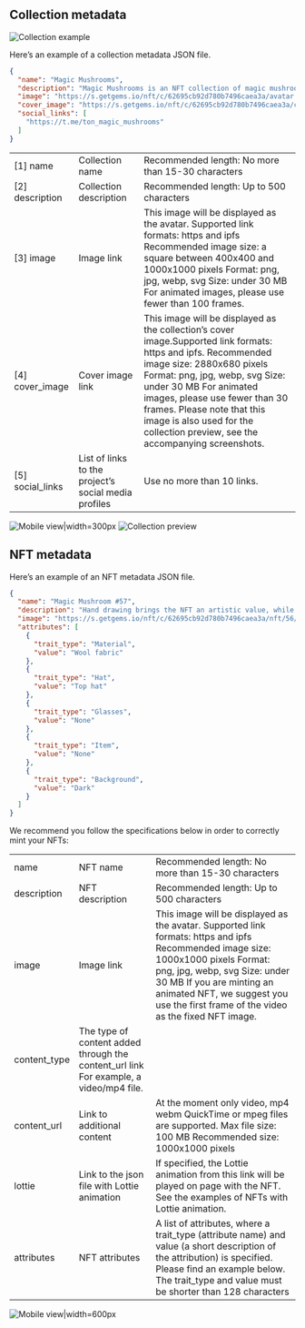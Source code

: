 ## Collection metadata

![Collection example](./images/1collection.png "Collection example")

Here’s an example of a collection metadata JSON file.

```json
{
  "name": "Magic Mushrooms",
  "description": "Magic Mushrooms is an NFT collection of magic mushrooms created specially for Telegram and The Open Network.\n\nHand drawing brings the collection an artistic value, while various accessories and materials bring uniqueness and significance in our rapidly changing world.",
  "image": "https://s.getgems.io/nft/c/62695cb92d780b7496caea3a/avatar.png",
  "cover_image": "https://s.getgems.io/nft/c/62695cb92d780b7496caea3a/cover.png",
  "social_links": [
    "https://t.me/ton_magic_mushrooms"
  ]
}
```

|                  |                                                      |                                                                                                                                                                                                                                                                                                                                                         |
|------------------|------------------------------------------------------|---------------------------------------------------------------------------------------------------------------------------------------------------------------------------------------------------------------------------------------------------------------------------------------------------------------------------------------------------------|
| [1] name         | Collection name                                      | Recommended length: No more than 15-30 characters                                                                                                                                                                                                                                                                                                       |
| [2] description  | Collection description                               | Recommended length: Up to 500 characters                                                                                                                                                                                                                                                                                                                |
| [3] image        | Image link                                           | This image will be displayed as the avatar. Supported link formats: https and ipfs Recommended image size: a square between 400x400 and 1000x1000 pixels Format: png, jpg, webp, svg Size: under 30 MB For animated images, please use fewer than 100 frames.                                                                                           |
| [4] cover_image  | Cover image link                                     | This image will be displayed as the collection’s cover image.Supported link formats: https and ipfs. Recommended image size: 2880x680 pixels Format: png, jpg, webp, svg Size: under 30 MB For animated images, please use fewer than 30 frames. Please note that this image is also used for the collection preview, see the accompanying screenshots. |
| [5] social_links | List of links to the project’s social media profiles | Use no more than 10 links.                                                                                                                                                                                                                                                                                                                              |



![Mobile view|width=300px](./images/2collection.png)
![Collection preview](./images/3collection.png "Collection preview")


## NFT metadata

Here’s an example of an NFT metadata JSON file.

```json
{
  "name": "Magic Mushroom #57",
  "description": "Hand drawing brings the NFT an artistic value, while various accessories and materials bring uniqueness and significance in our rapidly changing world.",
  "image": "https://s.getgems.io/nft/c/62695cb92d780b7496caea3a/nft/56/629b9349e034e8e582cf6448.png",
  "attributes": [
    {
      "trait_type": "Material",
      "value": "Wool fabric"
    },
    {
      "trait_type": "Hat",
      "value": "Top hat"
    },
    {
      "trait_type": "Glasses",
      "value": "None"
    },
    {
      "trait_type": "Item",
      "value": "None"
    },
    {
      "trait_type": "Background",
      "value": "Dark"
    }
  ]
}
```

We recommend you follow the specifications below in order to correctly mint your NFTs:

|              |                                                                                       |                                                                                                                                                                                                                                                                                       |
|--------------|---------------------------------------------------------------------------------------|---------------------------------------------------------------------------------------------------------------------------------------------------------------------------------------------------------------------------------------------------------------------------------------|
| name         | NFT name                                                                              | Recommended length: No more than 15-30 characters                                                                                                                                                                                                                                     |
| description  | NFT description                                                                       | Recommended length: Up to 500 characters                                                                                                                                                                                                                                              |
| image        | Image link                                                                            | This image will be displayed as the avatar. Supported link formats: https and ipfs Recommended image size: 1000x1000 pixels Format: png, jpg, webp, svg Size: under 30 MB If you are minting an animated NFT, we suggest you use the first frame of the video as the fixed NFT image. |
| content_type | The type of content added through the content_url link For example, a video/mp4 file. |
| content_url  | Link to additional content                                                            | At the moment only video, mp4 webm QuickTime or mpeg files are supported. Max file size: 100 MB Recommended size: 1000x1000 pixels                                                                                                                                                    |
| lottie       | Link to the json file with Lottie animation                                           | If specified, the Lottie animation from this link will be played on page with the NFT. See the examples of NFTs with Lottie animation.                                                                                                                                                |
| attributes   | NFT attributes                                                                        | A list of attributes, where a trait_type (attribute name) and value (a short description of the attribution) is specified. Please find an example below. The trait_type and value must be shorter than 128 characters                                                                                                                             |


![Mobile view|width=600px](./images/nft-metadata.jpg)
